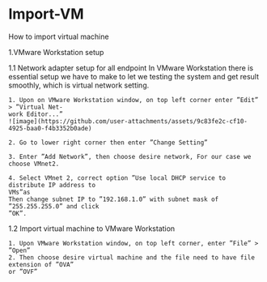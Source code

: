 # Import-VM
How to import virtual machine

1.VMware Workstation setup

  1.1 Network adapter setup for all endpoint
    In VMware Workstation there is essential setup we have to make to let we testing the system
  and get result smoothly, which is virtual network setting.
  
    1. Upon on VMware Workstation window, on top left corner enter ”Edit” > ”Virtual Net-
    work Editor...”
    ![image](https://github.com/user-attachments/assets/9c83fe2c-cf10-4925-baa0-f4b3352b0ade)

    2. Go to lower right corner then enter ”Change Setting”
    
    3. Enter ”Add Network”, then choose desire network, For our case we choose VMnet2.
    
    4. Select VMnet 2, correct option ”Use local DHCP service to distribute IP address to
    VMs”as
    Then change subnet IP to ”192.168.1.0” with subnet mask of ”255.255.255.0” and click
    ”OK”.
    
  1.2 Import virtual machine to VMware Workstation
  
    1. Upon VMware Workstation window, on top left corner, enter ”File” > ”Open”
    2. Then choose desire virtual machine and the file need to have file extension of ”OVA”
    or ”OVF”
